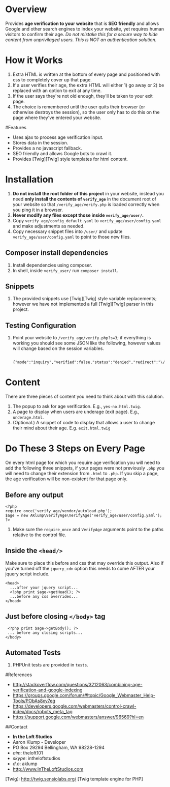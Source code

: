# Overview
Provides **age verification to your website** that is **SEO friendly** and allows Google and other search engines to index your website, yet requires human visitors to confirm their age.  _Do not mistake this for a secure way to hide content from unprivilaged users. This is NOT an authentication solution._

# How it Works
1. Extra HTML is written at the bottom of every page and positioned with css to completely cover up that page.
2. If a user verifies their age, the extra HTML will either 1) go away or 2) be replaced with an option to exit at any time.
3. If the user says they're not old enough, they'll be taken to your exit page.
4. The choice is remembered until the user quits their browser (or otherwise destroys the session), so the user only has to do this on the page where they've entered your website.

#Features
* Uses ajax to process age verification input.
* Stores data in the session.
* Provides a no javascript fallback.
* SEO friendly and allows Google bots to crawl it.
* Provides [Twig][Twig] style templates for html content.

# Installation
1. **Do not install the root folder of this project** in your website, instead you need **only install the contents of `verify_age`** in the document root of your website so that `/verify_age/verify.php` is loaded correctly when you ping it in a browser.
1. **Never modify any files except those inside `verify_age/user/`.**
2. Copy `verify_age/config_default.yaml` to `verify_age/user/config.yaml` and make adjustments as needed.
1. Copy necessary snippet files into `/user/` and update `verify_age/user/config.yaml` to point to those new files.

## Composer install dependencies
1. Install dependencies using composer.
2. In shell, inside `verify_user/` run `composer install`.

## Snippets
1. The provided snippets use [Twig][Twig] style variable replacements; however we have not implemented a full [Twig][Twig] parser in this project.

## Testing Configuration
1. Point your website to `/verify_age/verify.php?s=3`; if everything is working you should see some JSON like the following, however values will change based on the session variables.

        {"mode":"inquiry","verified":false,"status":"denied","redirect":"\/"}

# Content
There are three pieces of content you need to think about with this solution.

1. The popup to ask for age verification. E.g., `yes-no.html.twig`.
2. A page to display when users are underage (exit page). E.g., `underage.html`.
3. (Optional.) A snippet of code to display that allows a user to change their mind about their age. E.g. `exit.html.twig`

# Do These 3 Steps on Every Page
On every html page for which you require age verification you will need to add the following three snippets, if your pages were not previously `.php` you will need to change their extension from `.html` to `.php`.  If you skip a page, the age verification will be non-existent for that page only.

## Before any output

    <?php
    require_once('verify_age/vendor/autoload.php');
    $age = new AKlump\VerifyAge\VerifyAge('verify_age/user/config.yaml');
    ?>

1. Make sure the `require_once` and `VerifyAge` arguments point to the paths relative to the control file.
    
## Inside the `<head/>`
Make sure to place this before and css that may override this output.  Also if you've turned off the `jquery_cdn` option this needs to come AFTER your jquery script include.

    <head>
      ...after your jquery script...
      <?php print $age->getHead(); ?>
      ...before any css overrides...
    </head>

## Just before closing `</body>` tag

     <?php print $age->getBody(); ?>
     ... before any closing scripts...
    </body>


## Automated Tests
1. PHPUnit tests are provided in `tests`.

#References
* <http://stackoverflow.com/questions/3212063/combining-age-verification-and-google-indexing>
* <https://groups.google.com/forum/#!topic/Google_Webmaster_Help-Tools/PObAs8xy7eg>
* <https://developers.google.com/webmasters/control-crawl-index/docs/robots_meta_tag>
* <https://support.google.com/webmasters/answer/96569?hl=en>

##Contact
* **In the Loft Studios**
* Aaron Klump - Developer
* PO Box 29294 Bellingham, WA 98228-1294
* _aim_: theloft101
* _skype_: intheloftstudios
* _d.o_: aklump
* <http://www.InTheLoftStudios.com>

[Twig]: http://twig.sensiolabs.org/ [Twig template engine for PHP]